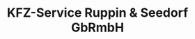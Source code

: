 ---
title: "KFZ-Service Ruppin & Seedorf GbRmbH"
url: /gross-kreutz-havel/kfz-service-ruppin-und-seedorf-gbrmbh/
shop: Autowerkstatt
---